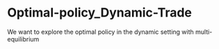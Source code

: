 # Optimal-policy_Dynamic-Trade
 We want to explore the optimal policy in the dynamic setting with multi-equilibrium
